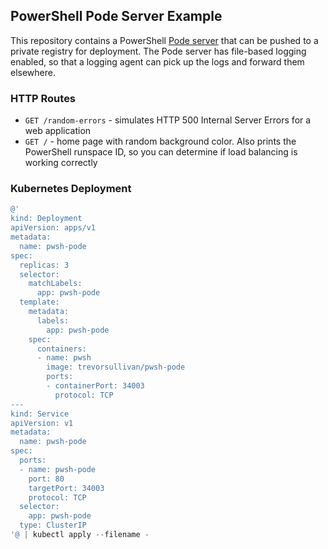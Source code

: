 ## PowerShell Pode Server Example

This repository contains a PowerShell [Pode server](https://github.com/Badgerati/Pode) that can be pushed to a private registry for deployment.
The Pode server has file-based logging enabled, so that a logging agent can pick up the logs and forward them elsewhere.

### HTTP Routes

- `GET /random-errors` - simulates HTTP 500 Internal Server Errors for a web application
- `GET /` - home page with random background color. Also prints the PowerShell runspace ID, so you can determine if load balancing is working correctly


### Kubernetes Deployment

```powershell
@'
kind: Deployment
apiVersion: apps/v1
metadata:
  name: pwsh-pode
spec:
  replicas: 3
  selector:
    matchLabels:
      app: pwsh-pode
  template:
    metadata:
      labels:
        app: pwsh-pode
    spec:
      containers:
      - name: pwsh
        image: trevorsullivan/pwsh-pode
        ports:
        - containerPort: 34003
          protocol: TCP
---
kind: Service
apiVersion: v1
metadata:
  name: pwsh-pode
spec:
  ports:
  - name: pwsh-pode
    port: 80
    targetPort: 34003
    protocol: TCP
  selector:
    app: pwsh-pode
  type: ClusterIP
'@ | kubectl apply --filename -
```
